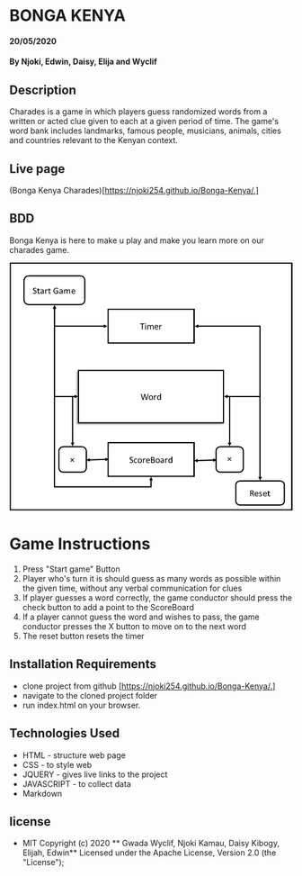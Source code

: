 # BONGA KENYA
####  20/05/2020
#### By **Njoki, Edwin, Daisy, Elija and Wyclif**
## Description
Charades is a game in which players guess randomized words from a written or acted clue given to each at a given period of time.
The game's word bank includes landmarks, famous people, musicians, animals, cities and countries relevant to the Kenyan context.

## Live page
(Bonga Kenya Charades)[https://njoki254.github.io/Bonga-Kenya/.]

## BDD

Bonga Kenya is here to make u play and make you learn more on our charades game.

![BDD Model](./images/BDD.png)

# Game Instructions
1. Press "Start game" Button
2. Player who's turn it is should guess as many words as possible within the given time, without any verbal communication for clues
3. If player guesses a word correctly, the game conductor should press the check button to add a point to the ScoreBoard
4. If a player cannot guess the word  and wishes to pass, the game conductor presses the X button to move on to the next word
5. The reset button resets the timer

## Installation Requirements
* clone project from github [https://njoki254.github.io/Bonga-Kenya/.]
* navigate to the cloned project folder
* run index.html on your browser.

## Technologies Used
* HTML - structure web page
* CSS - to style web
* JQUERY - gives live links to the project
* JAVASCRIPT - to collect data
* Markdown

## license
* MIT
Copyright (c) 2020 ** Gwada Wyclif, Njoki Kamau, Daisy Kibogy, Elijah, Edwin**
Licensed under the Apache License, Version 2.0 (the "License"); 
